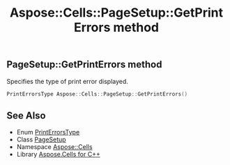 ﻿---
title: Aspose::Cells::PageSetup::GetPrintErrors method
linktitle: GetPrintErrors
second_title: Aspose.Cells for C++ API Reference
description: 'Aspose::Cells::PageSetup::GetPrintErrors method. Specifies the type of print error displayed in C++.'
type: docs
weight: 6900
url: /cpp/aspose.cells/pagesetup/getprinterrors/
---
## PageSetup::GetPrintErrors method


Specifies the type of print error displayed.

```cpp
PrintErrorsType Aspose::Cells::PageSetup::GetPrintErrors()
```

## See Also

* Enum [PrintErrorsType](../../printerrorstype/)
* Class [PageSetup](../)
* Namespace [Aspose::Cells](../../)
* Library [Aspose.Cells for C++](../../../)
